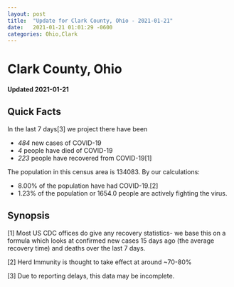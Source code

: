 ```yaml
---
layout: post
title:  "Update for Clark County, Ohio - 2021-01-21"
date:   2021-01-21 01:01:29 -0600
categories: Ohio,Clark
---
```


# Clark County, Ohio
#### Updated 2021-01-21

## Quick Facts

In the last 7 days[3] we project there have been
- *484* new cases of COVID-19
- *4* people have died of COVID-19
- *223* people have recovered from COVID-19[1]

The population in this census area is 134083. By our calculations:
- 8.00% of the population have had COVID-19.[2]
- 1.23% of the population or 1654.0 people are actively fighting the virus.

## Synopsis




[1] Most US CDC offices do give any recovery statistics- we base this on a formula which looks at confirmed new cases
15 days ago (the average recovery time) and deaths over the last 7 days.

[2] Herd Immunity is thought to take effect at around ~70-80%

[3] Due to reporting delays, this data may be incomplete.
 
    